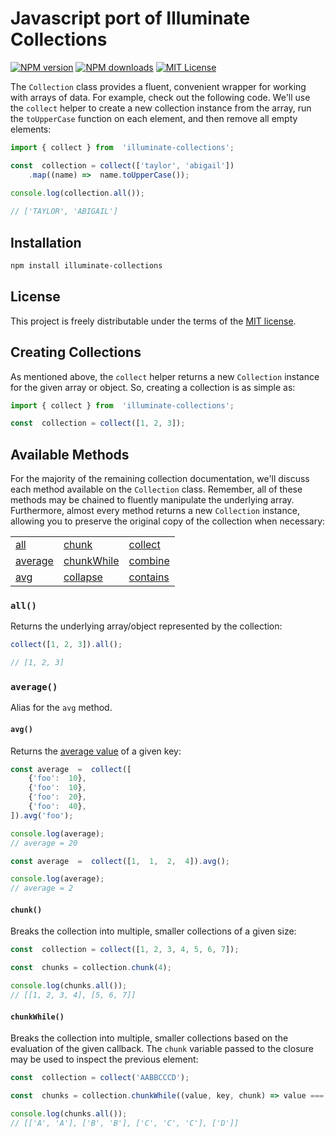 # Javascript port of Illuminate Collections

[![NPM version][npm-version-image]][npm-url] [![NPM downloads][npm-downloads-image]][npm-downloads-url] [![MIT License][license-image]][license-url]

The `Collection` class provides a fluent, convenient wrapper for working with arrays of data. For example, check out the following code. We'll use the `collect` helper to create a new collection instance from the array, run the `toUpperCase` function on each element, and then remove all empty elements:

```javascript
import { collect } from  'illuminate-collections';

const  collection = collect(['taylor', 'abigail'])
	.map((name) =>  name.toUpperCase());
	
console.log(collection.all());

// ['TAYLOR', 'ABIGAIL']
```

## Installation

```bash
npm install illuminate-collections
```

## License

This project is freely distributable under the terms of the [MIT license][license-url].

## Creating Collections

As mentioned above, the `collect` helper returns a new `Collection` instance for the given array or object. So, creating a collection is as simple as:

```javascript
import { collect } from  'illuminate-collections';

const  collection = collect([1, 2, 3]);
```

## Available Methods

For the majority of the remaining collection documentation, we'll discuss each method available on the `Collection` class. Remember, all of these methods may be chained to fluently manipulate the underlying array. Furthermore, almost every method returns a new `Collection` instance, allowing you to preserve the original copy of the collection when necessary:

|  |  |  |
| ----------------------- | ------------------------- | --------------------- |
|[all](#all)                     | [chunk](#chunk) | [collect](#collect) |
|[average](#average) | [chunkWhile](#chunkWhile) | [combine](#combine) |
|[avg](#avg) | [collapse](#collapse) | [contains](#contains) |

### `all()`

Returns the underlying array/object represented by the collection:

```javascript
collect([1, 2, 3]).all();

// [1, 2, 3]
```

### `average()`

Alias for the `avg` method.

#### `avg()`

Returns the  [average value](https://en.wikipedia.org/wiki/Average)  of a given key:

```javascript
const average  =  collect([
	{'foo':  10},
	{'foo':  10},
	{'foo':  20},
	{'foo':  40},
]).avg('foo');

console.log(average);
// average = 20

const average  =  collect([1,  1,  2,  4]).avg();

console.log(average);
// average = 2
```

#### `chunk()`

Breaks the collection into multiple, smaller collections of a given size:

```javascript
const  collection = collect([1, 2, 3, 4, 5, 6, 7]);

const  chunks = collection.chunk(4);

console.log(chunks.all());
// [[1, 2, 3, 4], [5, 6, 7]]
```

#### `chunkWhile()`

Breaks the collection into multiple, smaller collections based on the evaluation of the given callback. The  `chunk`  variable passed to the closure may be used to inspect the previous element:

```javascript
const  collection = collect('AABBCCCD');

const  chunks = collection.chunkWhile((value, key, chunk) => value === chunk.last());

console.log(chunks.all());
// [['A', 'A'], ['B', 'B'], ['C', 'C', 'C'], ['D']]
```

[license-image]: https://img.shields.io/badge/license-MIT-blue.svg?style=flat
[license-url]: LICENSE
[npm-url]: https://npmjs.org/package/illuminate-collections
[npm-version-image]: https://img.shields.io/npm/v/illuminate-collections.svg?style=flat
[npm-downloads-image]: https://img.shields.io/npm/dm/illuminate-collections.svg?style=flat
[npm-downloads-url]: https://npmcharts.com/compare/illuminate-collections?minimal=true